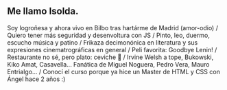 ## Me llamo Isolda.
Soy logroñesa y ahora vivo en Bilbo tras hartárme de Madrid (amor-odio) /
Quiero tener más seguridad y desenvoltura con JS /
Pinto, leo, duermo, escucho música y patino /
Frikaza decimonónica en literatura y sus expresiones cinematrográficas en general /
Peli favorita: Goodbye Lenin! /
Restaurante no sé, pero plato: ceviche 🤤 /
Irvine Welsh a tope, Bukowski, Kiko Amat, Casavella... Fanática de Miguel Noguera, Pedro Vera, Mauro Entrialgo... /
Conocí el curso porque ya hice un Master de HTML y CSS con Ángel hace 2 años :)
